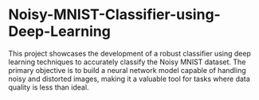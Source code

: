 # Noisy-MNIST-Classifier-using-Deep-Learning
This project showcases the development of a robust classifier using deep learning techniques to accurately classify the Noisy MNIST dataset. The primary objective is to build a neural network model capable of handling noisy and distorted images, making it a valuable tool for tasks where data quality is less than ideal.
